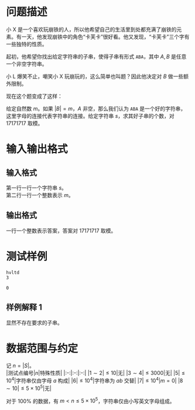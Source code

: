 # 问题描述

小 X 是一个喜欢玩崩铁的人，所以他希望自己的生活里到处都充满了崩铁的元素。有一天，他发现崩铁中的角色“卡芙卡”很好看。他又发现，“卡芙卡”三个字有一些独特的性质。  

起初，他希望你找出给定字符串的子串，使得子串有形式 `ABA`，其中 $A, B$ 是任意一个非空字符串。

小 L 爆笑不止，嘲笑小 X 玩崩玩的，这么简单也叫题？因此他决定对 $B$ 做一些额外限制。  

现在这个题变成了这样：  

给定自然数 $m$。如果 $|B|=m$，$A$ 非空，那么我们认为 `ABA` 是一个好的字符串，这里字母的连接代表字符串的连接。给定字符串 $s$，求其好子串的个数，对 $17171717$ 取模。  


# 输入输出格式

## 输入格式

第一行一行一个字符串 $s$。  
第二行一行一个整数表示 $m$。

## 输出格式
一行一个整数表示答案，答案对 $17171717$ 取模。

# 测试样例

```input1
hvltd
3
```

```output1
0
```

## 样例解释 1
显然不存在要求的子串。

# 数据范围与约定

记 $n=|S|$。  
|测试点编号|$n$|特殊性质|
|:-:|:-:|:-:|
|$1\sim 2$|$\le10$|无|
|$3\sim 4$|$\le 3000$|无|
|$5$|$\le 10^4$|字符串仅由字母 $a$ 构成|
|$6$|$\le 10^4$|字符串为 $ab$ 交替|
|$7$|$\le 10^4$|$m=0$|
|$8\sim 10$|$\le 5\times10^5$|无|

对于 $100\%$ 的数据，有 $m<n\le5\times10^5$，字符串仅由小写英文字母组成。